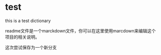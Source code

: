 # test
this is a test dictionary

readme文件是一个marckdown文件，你可以在这里使用marcdown来编辑这个项目的相关说明。

这次尝试保存为一个新分支
